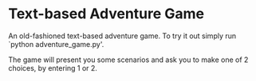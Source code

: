 # Text-based Adventure Game

An old-fashioned text-based adventure game. 
To try it out simply run `python adventure_game.py'.

The game will present you some scenarios and ask you to make one of 2 choices, 
by entering 1 or 2.  